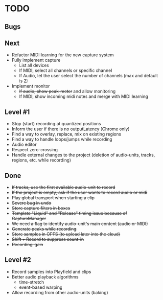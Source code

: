 # TODO

## Bugs

## Next

* Refactor MIDI learning for the new capture system
* Fully implement capture
    * List all devices
    * If MIDI, select all channels or specific channel
    * If Audio, let the user select the number of channels (max and default is 2)
* Implement monitor
    * ~~If audio, show peak-meter~~ and allow monitoring
    * If MIDI, show incoming midi notes and merge with MIDI learning

## Level #1

* Stop (start) recording at quantized positions
* Inform the user if there is no outputLatency (Chrome only)
* Find a way to overlay, replace, mix on existing regions
* Find a way to handle loops/jumps while recording
* Audio editor
* Respect zero-crossing
* Handle external changes to the project (deletion of audio-units, tracks, regions, etc. while recording)

## Done

* ~~If tracks, use the first available audio-unit to record~~
* ~~If the project is empty, ask if the user wants to record audio or midi~~
* ~~Play global transport when starting a clip~~
* ~~Severe bug in undo~~
* ~~Store capture filters in boxes~~
* ~~Template "Liquid" and "Release" timing issue because of CaptureManager~~
* ~~We need a flag to identify audio-unit's main content (audio or MIDI)~~
* ~~Generate peaks while recording~~
* ~~Store samples in OPFS (to upload later into the cloud)~~
* ~~Shift + Record to suppress count-in~~
* ~~Recording-gain~~

## Level #2

* Record samples into Playfield and clips
* Better audio playback algorithms
    * time-stretch
    * event-based warping
* Allow recording from other audio-units (baking)